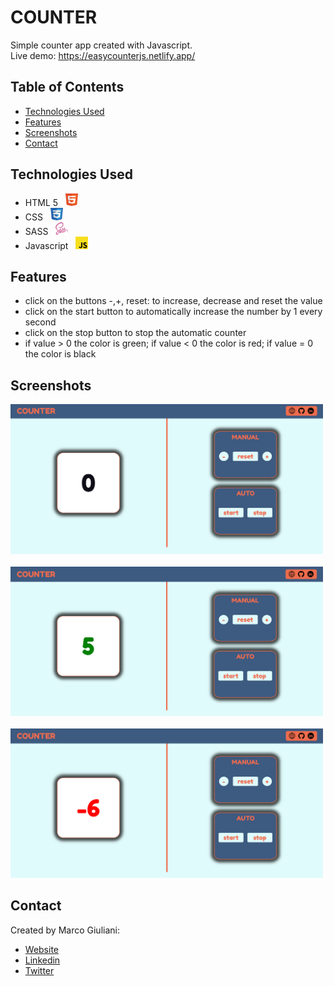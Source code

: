 # COUNTER

Simple counter app created with Javascript. <br>
Live demo: https://easycounterjs.netlify.app/

## Table of Contents

- [Technologies Used](#technologies-used)
- [Features](#features)
- [Screenshots](#screenshots)
- [Contact](#contact)

## Technologies Used

- HTML 5 &nbsp; <img src="assets/img/html-icon.png" width=20px height=20px>
- CSS  &nbsp; <img src="assets/img/css-icon.png" width=20px height=20px>
- SASS  &nbsp; <img src="assets/img/sass-icon.png" width=20px height=20px>
- Javascript  &nbsp; <img src="assets/img/javascript-icon.png" width=20px height=20px>

## Features

- click on the buttons -,+, reset: to increase, decrease and reset the value
- click on the start button to automatically increase the number by 1 every second
- click on the stop button to stop the automatic counter
- if value > 0 the color is green; if value < 0 the color is red; if value = 0 the color is black

## Screenshots
<img src="assets/img/metaimg.png" width=500px> &nbsp; <img src="assets/img/screenshot2.png" width=500px> &nbsp; <img src="assets/img/screenshot1.png" width=500px>


<!-- If you have screenshots you'd like to share, include them here. -->

## Contact

Created by Marco Giuliani: 
- [Website](https://marcogiu.github.io/myWebsite/) 
- [Linkedin](https://www.linkedin.com/in/marco-giuliani-2a20b4179/)
- [Twitter](https://twitter.com/Marco02351182)


